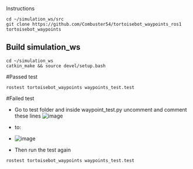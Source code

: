 Instructions
```
cd ~/simulation_ws/src
git clone https://github.com/Combuster54/tortoisebot_waypoints_ros1 tortoisebot_waypoints
```
## Build simulation_ws
```
cd ~/simulation_ws
catkin_make && source devel/setup.bash
```

#Passed test
```
rostest tortoisebot_waypoints waypoints_test.test
```
#Failed test
 - Go to test folder and inside waypoint_test.py uncomment and comment these lines
   ![image](https://github.com/Combuster54/tortoisebot_waypoints_ros1/assets/98191055/5ccd27b3-862d-428f-9a21-981d801b42ba)
   
 - to:
 - 
   ![image](https://github.com/Combuster54/tortoisebot_waypoints_ros1/assets/98191055/73d547a6-71fa-48dd-a2ed-82dd14488041)
   
 - Then run the test again
```
rostest tortoisebot_waypoints waypoints_test.test
```

